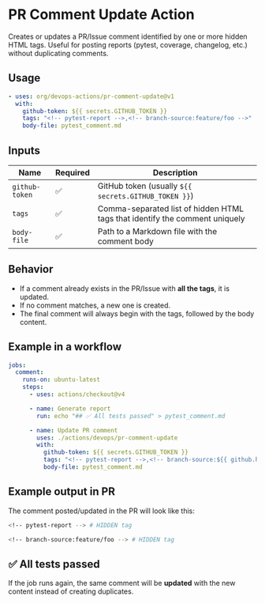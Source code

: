 # PR Comment Update Action

Creates or updates a PR/Issue comment identified by one or more hidden HTML tags.
Useful for posting reports (pytest, coverage, changelog, etc.) without duplicating comments.

## Usage

```yaml
- uses: org/devops-actions/pr-comment-update@v1
  with:
    github-token: ${{ secrets.GITHUB_TOKEN }}
    tags: "<!-- pytest-report -->,<!-- branch-source:feature/foo -->"
    body-file: pytest_comment.md
````

## Inputs

| Name           | Required | Description                                                                 |
|----------------|----------|-----------------------------------------------------------------------------|
| `github-token` | ✅       | GitHub token (usually `${{ secrets.GITHUB_TOKEN }}`)                        |
| `tags`         | ✅       | Comma-separated list of hidden HTML tags that identify the comment uniquely |
| `body-file`    | ✅       | Path to a Markdown file with the comment body                               |

## Behavior

- If a comment already exists in the PR/Issue with **all the tags**, it is updated.
- If no comment matches, a new one is created.
- The final comment will always begin with the tags, followed by the body content.

## Example in a workflow

```yaml
jobs:
  comment:
    runs-on: ubuntu-latest
    steps:
      - uses: actions/checkout@v4

      - name: Generate report
        run: echo "## ✅ All tests passed" > pytest_comment.md

      - name: Update PR comment
        uses: ./actions/devops/pr-comment-update
        with:
          github-token: ${{ secrets.GITHUB_TOKEN }}
          tags: "<!-- pytest-report -->,<!-- branch-source:${{ github.head_ref }} -->"
          body-file: pytest_comment.md
````

## Example output in PR

The comment posted/updated in the PR will look like this:

```bash
<!-- pytest-report --> # HIDDEN tag

<!-- branch-source:feature/foo --> # HIDDEN tag
```

## ✅ All tests passed

If the job runs again, the same comment will be **updated** with the new content instead of creating duplicates.
